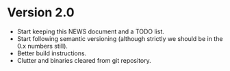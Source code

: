 
# Version 2.0

- Start keeping this NEWS document and a TODO list.
- Start following semantic versioning (although strictly we should be
  in the 0.x numbers still).
- Better build instructions.
- Clutter and binaries cleared from git repository.

